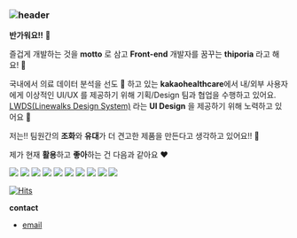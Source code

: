 ### ![header](https://capsule-render.vercel.app/api?type=waving&color=e3dbeb&animation=twinkling&height=210&section=header&text=Thiporia&fontSize=48&fontColor=8977ad&fontAlignY=30)

**반가워요!!** :star2:

즐겁게 개발하는 것을 **motto** 로 삼고 **Front-end** 개발자를 꿈꾸는 **thiporia** 라고 해요! :wave:

국내에서 의료 데이터 분석을 선도 :muscle: 하고 있는 **kakaohealthcare**에서 내/외부 사용자에게 이상적인 UI/UX 를 제공하기 위해 기획/Design 팀과 협업을 수행하고 있어요.
[LWDS(Linewalks Design System)](https://github.com/linewalks/lwds) 라는 **UI Design** 을 제공하기 위해 노력하고 있어요 :ant:

저는!! 팀원간의 **조화**와 **유대**가 더 견고한 제품을 만든다고 생각하고 있어요!! :black_heart:



제가 현재 **활용**하고 **좋아**하는 건 다음과 같아요 :heart:

<p>
<img src="https://img.shields.io/badge/HTML5-E34F26?style=flat-square&logo=HTML5&logoColor=white"/>
<img src="https://img.shields.io/badge/CSS3-1572B6?style=flat-square&logo=CSS3&logoColor=white"/>
<img src="https://img.shields.io/badge/Javascript-F7DF1E?style=flat-square&logo=Javascript&logoColor=white"/>
<img src="https://img.shields.io/badge/Reactjs-61DAFB?style=flat-square&logo=React&logoColor=white"/>
<img src="https://img.shields.io/badge/ReactQuery-181717?style=flat-square&logo=ReactQuery&logoColor=white"/>
<img src="https://img.shields.io/badge/Styled-components-DB7093?style=flat-square&logo=styled-components&logoColor=white"/>
<img src="https://img.shields.io/badge/typescript-3178C6?style=flat-square&logo=typescript&logoColor=white"/>
<img src="https://img.shields.io/badge/jira-0052CC?style=flat-square&logo=jira&logoColor=white"/>
<img src="https://img.shields.io/badge/git-F05032?style=flat-square&logo=git&logoColor=white"/>
<img src="https://img.shields.io/badge/github-181717?style=flat-square&logo=github&logoColor=white"/>
</p>



[![Hits](https://hits.seeyoufarm.com/api/count/incr/badge.svg?url=https%3A%2F%2Fgithub.com%2Fthiporia&count_bg=%2379C83D&title_bg=%23555555&icon=&icon_color=%23E7E7E7&title=hits&edge_flat=false)](https://github.com/thiporia)



**contact**

<p>
    <ul>
        <li><a href="mailto:ssoju2827@gmail.com">email</a></li>
</ul>
</p>



